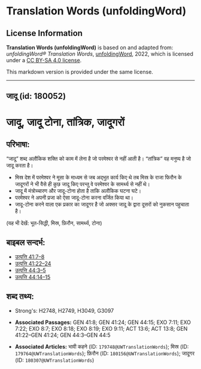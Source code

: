 # Translation Words (unfoldingWord)

## License Information

**Translation Words (unfoldingWord)** is based on and adapted from: _unfoldingWord® Translation Words_, [unfoldingWord](https://unfoldingword.org/utw), 2022, which is licensed under a [CC BY-SA 4.0 license](https://creativecommons.org/licenses/by-sa/4.0/legalcode.en).

This markdown version is provided under the same license.



--------------------------------

## जादू (id: 180052)

जादू, जादू टोना, तांत्रिक, जादूगरों
===================================

परिभाषा:
--------

“जादू” शब्द अलौकिक शक्ति को काम में लेना है जो परमेश्वर से नहीं आती है। “तांत्रिक” वह मनुष्य है जो जादू करता है।

* मिस्र देश में परमेश्वर ने मूसा के माध्यम से जब अद्भुत कार्य किए थे तब मिस्र के राजा फिरौन के जादूगरों ने भी वैसे ही कुछ जादू किए परन्तु वे परमेश्वर के सामर्थ्य से नहीं थे।
* जादू में मंत्रोच्चारण और जादू\-टोना होता है ताकि अलौकिक घटना घटे।
* परमेश्वर ने अपनी प्रजा को ऐसा जादू\-टोना करना वर्जित किया था।
* जादू\-टोना करने वाला एक प्रकार का जादूगर है जो अक्सर जादू के द्वारा दूसरों को नुकसान पहुचाता है।

(यह भी देखें: भूत\-सिद्धी, मिस्र, फ़िरौन, सामर्थ्य, टोना)

बाइबल सन्दर्भ:
--------------

* [उत्पत्ति 41:7–8](https://ref.ly/Gen41:7-Gen41:8)
* [उत्पत्ति 41:22–24](https://ref.ly/Gen41:22-Gen41:24)
* [उत्पत्ति 44:3–5](https://ref.ly/Gen44:3-Gen44:5)
* [उत्पत्ति 44:14–15](https://ref.ly/Gen44:14-Gen44:15)

शब्द तथ्य:
----------

* Strong's: H2748, H2749, H3049, G3097

* **Associated Passages:** GEN 41:8; GEN 41:24; GEN 44:15; EXO 7:11; EXO 7:22; EXO 8:7; EXO 8:18; EXO 8:19; EXO 9:11; ACT 13:6; ACT 13:8; GEN 41:22–GEN 41:24; GEN 44:3–GEN 44:5
* **Associated Articles:** भावी कहने (ID: `179748@UWTranslationWords`); मिस्र (ID: `179764@UWTranslationWords`); फ़िरौन (ID: `180156@UWTranslationWords`); जादूगर (ID: `180307@UWTranslationWords`)

